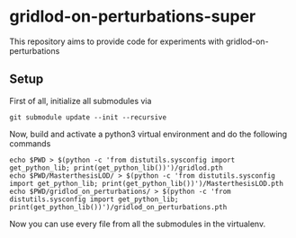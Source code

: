 # gridlod-on-perturbations-super

This repository aims to provide code for experiments with gridlod-on-perturbations

## Setup

First of all, initialize all submodules via

```
git submodule update --init --recursive
```

Now, build and activate a python3 virtual environment and do the following commands 

```
echo $PWD > $(python -c 'from distutils.sysconfig import get_python_lib; print(get_python_lib())')/gridlod.pth
echo $PWD/MasterthesisLOD/ > $(python -c 'from distutils.sysconfig import get_python_lib; print(get_python_lib())')/MasterthesisLOD.pth
echo $PWD/gridlod_on_perturbations/ > $(python -c 'from distutils.sysconfig import get_python_lib; print(get_python_lib())')/gridlod_on_perturbations.pth
```
Now you can use every file from all the submodules in the virtualenv.


